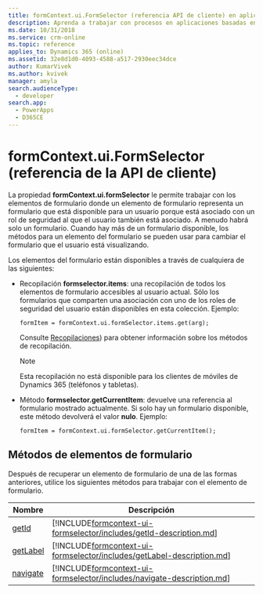 ```yaml
---
title: formContext.ui.FormSelector (referencia API de cliente) en aplicaciones basadas en modelo| Microsoft Docs
description: Aprenda a trabajar con procesos en aplicaciones basadas en modelos mediante la API de cliente.
ms.date: 10/31/2018
ms.service: crm-online
ms.topic: reference
applies_to: Dynamics 365 (online)
ms.assetid: 32e8d1d0-4093-4588-a517-2930eec34dce
author: KumarVivek
ms.author: kvivek
manager: amyla
search.audienceType:
  - developer
search.app:
  - PowerApps
  - D365CE
---
```

# <a name="formcontextuiformselector-client-api-reference"></a>formContext.ui.FormSelector (referencia de la API de cliente)



La propiedad **formContext.ui.formSelector** le permite trabajar con los elementos de formulario donde un elemento de formulario representa un formulario que está disponible para un usuario porque está asociado con un rol de seguridad al que el usuario también está asociado. A menudo habrá solo un formulario. Cuando hay más de un formulario disponible, los métodos para un elemento del formulario se pueden usar para cambiar el formulario que el usuario está visualizando.

Los elementos del formulario están disponibles a través de cualquiera de las siguientes:

- Recopilación **formselector.items**: una recopilación de todos los elementos de formulario accesibles al usuario actual. Sólo los formularios que comparten una asociación con uno de los roles de seguridad del usuario están disponibles en esta colección. Ejemplo:
 
    `formItem = formContext.ui.formSelector.items.get(arg);`

    Consulte [Recopilaciones](collections.md)) para obtener información sobre los métodos de recopilación.
 
    >[!NOTE]
    >Esta recopilación no está disponible para los clientes de móviles de Dynamics 365 (teléfonos y tabletas).

- Método **formselector.getCurrentItem**: devuelve una referencia al formulario mostrado actualmente. Si solo hay un formulario disponible, este método devolverá el valor **nulo**. Ejemplo:
 
    `formItem = formContext.ui.formSelector.getCurrentItem();`       

## <a name="form-item-methods"></a>Métodos de elementos de formulario

Después de recuperar un elemento de formulario de una de las formas anteriores, utilice los siguientes métodos para trabajar con el elemento de formulario. 

|Nombre|Descripción|
|--|--|
|[getId](formcontext-ui-formselector/getId.md)|[!INCLUDE[formcontext-ui-formselector/includes/getId-description.md](formcontext-ui-formselector/includes/getId-description.md)]|
|[getLabel](formcontext-ui-formselector/getLabel.md)|[!INCLUDE[formcontext-ui-formselector/includes/getLabel-description.md](formcontext-ui-formselector/includes/getLabel-description.md)]|
|[navigate](formcontext-ui-formselector/navigate.md)|[!INCLUDE[formcontext-ui-formselector/includes/navigate-description.md](formcontext-ui-formselector/includes/navigate-description.md)]|



